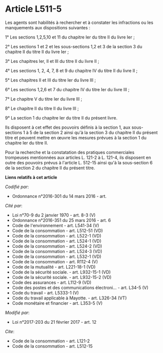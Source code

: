 # Article L511-5

Les agents sont habilités à rechercher et à constater les infractions ou les manquements aux dispositions suivantes :

1° Les sections 1,2,5,10 et 11 du chapitre Ier du titre II du livre Ier ; 

2° Les sections 1 et 2 et les sous-sections 1,2 et 3 de la section 3 du chapitre II du titre II du livre Ier ; 

3° Les chapitres Ier, II et III du titre II du livre II ; 

4° Les sections 1, 2, 4, 7, 8 et 9 du chapitre IV du titre II du livre II ; 

5° Les chapitres II et III du titre Ier du livre III ; 

6° Les sections 1,2,6 et 7 du chapitre IV du titre Ier du livre III ; 

7° Le chapitre V du titre Ier du livre III ; 

8° Le chapitre II du titre II du livre III ;

9° La section 1 du chapitre Ier du titre II du présent livre. 

Ils disposent à cet effet des pouvoirs définis à la section 1, aux sous-sections 1 à 5 de la section 2 ainsi qu'à la section
3 du chapitre II du présent titre et peuvent mettre en œuvre les mesures prévues à la section 1 du chapitre Ier du titre II. 

Pour la recherche et la constatation des pratiques commerciales trompeuses mentionnées aux articles L. 121-2 à L. 121-4, ils
disposent en outre des pouvoirs prévus à l'article L. 512-15 ainsi qu'à la sous-section 6 de la section 2 du chapitre II du
présent titre.

**Liens relatifs à cet article**

_Codifié par_:

  - Ordonnance n°2016-301 du 14 mars 2016 - art.

_Cité par_:

  - Loi n°70-9 du 2 janvier 1970 - art. 8-3 (V)
  - Ordonnance n°2016-351 du 25 mars 2016 - art. 6
  - Code de l'environnement - art. L541-34 (V)
  - Code de la consommation - art. L512-51 (VD)
  - Code de la consommation - art. L522-1 (VD)
  - Code de la consommation - art. L524-1 (VD)
  - Code de la consommation - art. L524-2 (VD)
  - Code de la consommation - art. L524-3 (VD)
  - Code de la consommation - art. L532-1 (VD)
  - Code de la consommation - art. R112-4 (V)
  - Code de la mutualité - art. L221-18-1 (VD)
  - Code de la sécurité sociale. - art. L932-15-1 (VD)
  - Code de la sécurité sociale. - art. L932-15-2 (VD)
  - Code des assurances - art. L112-9 (VD)
  - Code des postes et des communications électroni... - art. L34-5 (V)
  - Code du travail - art. L5333-1 (V)
  - Code du travail applicable à Mayotte. - art. L326-34 (VT)
  - Code monétaire et financier - art. L353-5 (V)

_Modifié par_:

  - Loi n°2017-203 du 21 février 2017 - art. 12

_Cite_:

  - Code de la consommation - art. L121-2
  - Code de la consommation - art. L512-15
